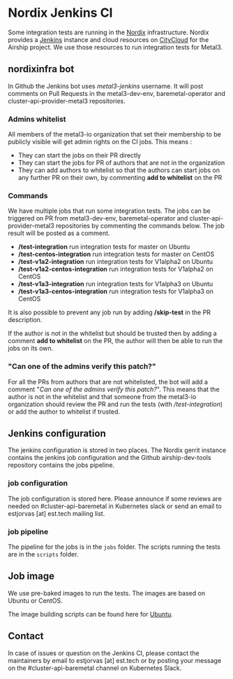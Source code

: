 # Nordix Jenkins CI

Some integration tests are running in the [Nordix](https://www.nordix.org)
infrastructure. Nordix provides a
[Jenkins](https://jenkins.nordix.org/view/Airship/) instance and cloud resources
on [CityCloud](https://www.citycloud.com/) for the Airship project. We use those
resources to run integration tests for Metal3.

## nordixinfra bot

In Github the Jenkins bot uses *metal3-jenkins* username. It will post comments
on Pull Requests in the metal3-dev-env, baremetal-operator and
cluster-api-provider-metal3 repositories.

### Admins whitelist

All members of the metal3-io organization that set their membership to be
publicly visible will get admin rights on the CI jobs. This means :

 * They can start the jobs on their PR directly
 * They can start the jobs for PR of authors that are not in the organization
 * They can add authors to whitelist so that the authors can start jobs on any
   further PR on their own, by commenting **add to whitelist** on the PR

### Commands

We have multiple jobs that run some integration tests. The jobs can be
triggered on PR from metal3-dev-env, baremetal-operator and
cluster-api-provider-metal3 repositories by commenting the commands below.
The job result will be posted as a comment.

 * **/test-integration** run integration tests for master on Ubuntu
 * **/test-centos-integration** run integration tests for master on CentOS
 * **/test-v1a2-integration** run integration tests for V1alpha2 on Ubuntu
 * **/test-v1a2-centos-integration** run integration tests for V1alpha2 on
   CentOS
 * **/test-v1a3-integration** run integration tests for V1alpha3 on Ubuntu
 * **/test-v1a3-centos-integration** run integration tests for V1alpha3 on
   CentOS

It is also possible to prevent any job run by adding **/skip-test** in the PR
description.

If the author is not in the whitelist but should be trusted then by adding a
comment **add to whitelist** on the PR, the author will then be able to run the
jobs on its own.

### "Can one of the admins verify this patch?"

For all the PRs from authors that are not whitelisted, the bot will add a
comment "*Can one of the admins verify this patch?*". This means that the author
is not in the whitelist and that someone from the metal3-io organization should
review the PR
and run the tests (with */test-integration*) or add the author to whitelist if
trusted.

## Jenkins configuration

The jenkins configuration is stored in two places. The Nordix gerrit instance
contains the jenkins job configuration and the Github airship-dev-tools
repository contains the jobs pipeline.

### job configuration

The job configuration is stored here. Please
announce if some reviews are needed on #cluster-api-baremetal in Kubernetes
slack or send an email to estjorvas [at] est.tech mailing list.

### job pipeline

The pipeline for the jobs is in the `jobs` folder. The scripts running
the tests are in the `scripts` folder.

## Job image

We use pre-baked images to run the tests. The images are based on Ubuntu or
CentOS.

The image building scripts can be found here for [Ubuntu](https://github.com/Nordix/airship-dev-tools/blob/master/ci/images/gen_metal3_ubuntu_image.sh).

## Contact

In case of issues or question on the Jenkins CI, please contact the maintainers
by email to estjorvas [at] est.tech or by posting your message on the
\#cluster-api-baremetal channel on Kubernetes Slack.
